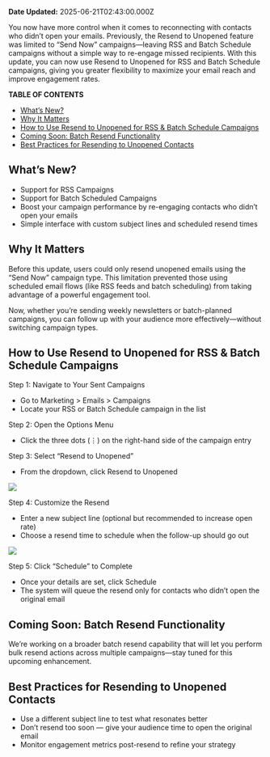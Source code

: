 **Date Updated:** 2025-06-21T02:43:00.000Z

[](https://ideas.gohighlevel.com/changelog/resendtounopened-for-rss-batch-schedule)
  
  
You now have more control when it comes to reconnecting with contacts who didn’t open your emails. Previously, the Resend to Unopened feature was limited to “Send Now” campaigns—leaving RSS and Batch Schedule campaigns without a simple way to re-engage missed recipients. With this update, you can now use Resend to Unopened for RSS and Batch Schedule campaigns, giving you greater flexibility to maximize your email reach and improve engagement rates.

  
**TABLE OF CONTENTS**

* [What’s New?](#What%E2%80%99s-New?)
* [Why It Matters](#Why-It-Matters)
* [How to Use Resend to Unopened for RSS & Batch Schedule Campaigns](#How-to-Use-Resend-to-Unopened-for-RSS-&-Batch-Schedule-Campaigns)
* [Coming Soon: Batch Resend Functionality](#Coming-Soon%3A-Batch-Resend-Functionality)
* [Best Practices for Resending to Unopened Contacts](#Best-Practices-for-Resending-to-Unopened-Contacts)

  
## **What’s New?**

* Support for RSS Campaigns
* Support for Batch Scheduled Campaigns
* Boost your campaign performance by re-engaging contacts who didn’t open your emails
* Simple interface with custom subject lines and scheduled resend times

## **Why It Matters**

Before this update, users could only resend unopened emails using the “Send Now” campaign type. This limitation prevented those using scheduled email flows (like RSS feeds and batch scheduling) from taking advantage of a powerful engagement tool.

  
Now, whether you’re sending weekly newsletters or batch-planned campaigns, you can follow up with your audience more effectively—without switching campaign types.

  
## **How to Use Resend to Unopened for RSS & Batch Schedule Campaigns**

Step 1: Navigate to Your Sent Campaigns

* Go to Marketing > Emails > Campaigns
* Locate your RSS or Batch Schedule campaign in the list

Step 2: Open the Options Menu

* Click the three dots (⋮) on the right-hand side of the campaign entry

Step 3: Select “Resend to Unopened”

* From the dropdown, click Resend to Unopened

![](https://s3.amazonaws.com/cdn.freshdesk.com/data/helpdesk/attachments/production/155048644551/original/428MIB9tdZHT2isNwS8mFomK2Gbrz6UnHA.png?1750453766)

Step 4: Customize the Resend

* Enter a new subject line (optional but recommended to increase open rate)
* Choose a resend time to schedule when the follow-up should go out

![](https://s3.amazonaws.com/cdn.freshdesk.com/data/helpdesk/attachments/production/155048644584/original/hLtsP9oxCWENOI405WUeHJ5RNdwjsHJZtQ.png?1750453798)

Step 5: Click “Schedule” to Complete

* Once your details are set, click Schedule
* The system will queue the resend only for contacts who didn’t open the original email

  
## **Coming Soon: Batch Resend Functionality**

We’re working on a broader batch resend capability that will let you perform bulk resend actions across multiple campaigns—stay tuned for this upcoming enhancement.

  
## **Best Practices for Resending to Unopened Contacts**

* Use a different subject line to test what resonates better
* Don’t resend too soon — give your audience time to open the original email
* Monitor engagement metrics post-resend to refine your strategy